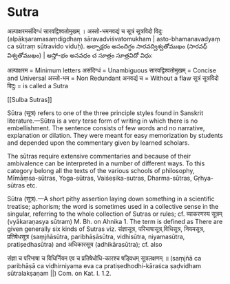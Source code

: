# Sutra

अल्पाक्षरमसंदिग्धं सारवद्विश्वतोमुखम् । अस्तो-भमनवद्यं च सूत्रं सूत्रविदो विदुः
(alpākṣaramasaṃdigdhaṃ sāravadviśvatomukham | asto-bhamanavadyaṃ ca sūtraṃ sūtravido viduḥ).
అల్పాక్షరం అసందిగ్ధం సారవద్విశ్వతోముఖం (సారవధ్ విశ్వతోముఖం) | ఆస్తో-భం అనవధం చ సూత్రం  సూత్రవిదో విధు:

अल्पाक्षरम = Minimum letters
असंदिग्धं = Unambiguous
सारवद्विश्वतोमुखम् = Concise and Universal
अस्तो-भम = Non Redundant
अनवद्यं च = Without a flaw
सूत्रं सूत्रविदो विदुः = is called a Sutra

[[Sulba Sutras]]

Sūtra (सूत्र) refers to one of the three principle styles found in Sanskrit literature.—Sūtra is a very terse form of writing in which there is no embellishment. The sentence consists of few words and no narrative, explanation or dilation. They were meant for easy memorization by students and depended upon the commentary given by learned scholars.

The sūtras require extensive commentaries and because of their ambivalence can be interpreted in a number of different ways. To this category belong all the texts of the various schools of philosophy, Mīmāṃsa-sūtras, Yoga-sūtras, Vaiśeṣika-sutras, Dharma-sūtras, Gṛhya-sūtras etc.

Sūtra (सूत्र).—A short pithy assertion laying down something in a scientific treatise; aphorism; the word is sometimes used in a collective sense in the singular, referring to the whole collection of Sutras or rules; cf. व्याकरणस्य सूत्रम् (vyākaraṇasya sūtram) M. Bh. on Ahnika 1. The term is defined as
There are given generally six kinds of Sutras viz. संज्ञासूत्र, परिभाषासूत्र,विधिसूत्र, नियमसूत्र, प्रतिषेधसूत्र (saṃjñāsūtra, paribhāṣāsūtra, vidhisūtra, niyamasūtra, pratiṣedhasūtra) and अधिकारसूत्र (adhikārasūtra); cf. also

संज्ञा च परिभाषा च विधिर्नियम एव च प्रतिषेधोधि-कारश्च षड्विधम् सूत्रलक्षणम् ॥
(saṃjñā ca paribhāṣā ca vidhirniyama eva ca pratiṣedhodhi-kāraśca ṣaḍvidham sūtralakṣaṇam ||) Com. on Kat. I. 1.2.
